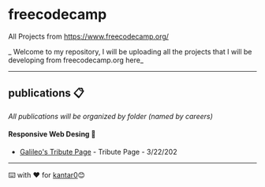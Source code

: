 # freecodecamp
All Projects from https://www.freecodecamp.org/

_
Welcome to my repository, I will be uploading all the projects that I will be developing from freecodecamp.org here_

---

## publications 📋

_All publications will be organized by folder (named by careers)_


#### **Responsive Web Desing** :rainbow:

* [Galileo's Tribute Page](https://kantar0.github.io/freecodecamp/responsive-web-design/tribute-page/) - Tribute Page - 3/22/202


---
⌨️ with ❤️ for [kantar0](https://github.com/kantar0)😊
